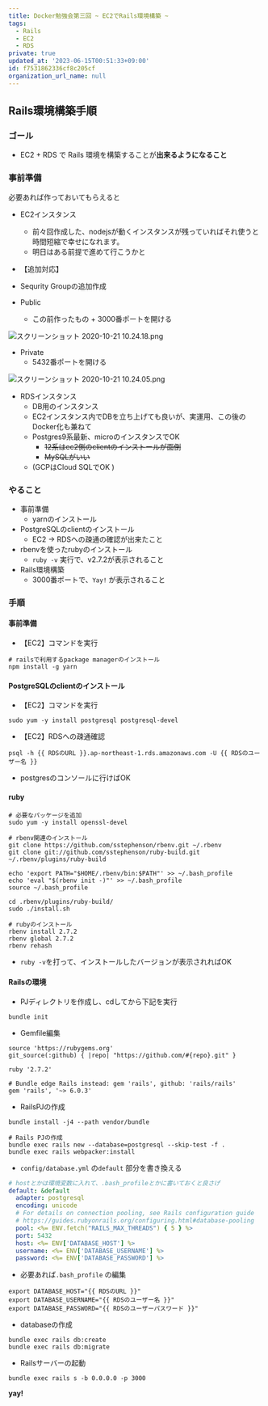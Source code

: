 ```yaml
---
title: Docker勉強会第三回 ~ EC2でRails環境構築 ~
tags:
  - Rails
  - EC2
  - RDS
private: true
updated_at: '2023-06-15T00:51:33+09:00'
id: f7531862336cf8c205cf
organization_url_name: null
---
```

## Rails環境構築手順

### ゴール

- EC2 + RDS で Rails 環境を構築することが**出来るようになること**

### 事前準備

必要あれば作っておいてもらえると

- EC2インスタンス
  - 前々回作成した、nodejsが動くインスタンスが残っていればそれ使うと時間短縮で幸せになれます。
  - 明日はある前提で進めて行こうかと

- 【追加対応】
- Sequrity Groupの追加作成
- Public
  - この前作ったもの + 3000番ポートを開ける

![スクリーンショット 2020-10-21 10.24.18.png](https://qiita-image-store.s3.ap-northeast-1.amazonaws.com/0/166596/37613dad-151e-24d8-6178-2c3b7ea5380b.png)

- Private
  - 5432番ポートを開ける

![スクリーンショット 2020-10-21 10.24.05.png](https://qiita-image-store.s3.ap-northeast-1.amazonaws.com/0/166596/d9d9372f-1060-a14a-ef69-43e7a72b98a8.png)

- RDSインスタンス
  - DB用のインスタンス
  - EC2インスタンス内でDBを立ち上げても良いが、実運用、この後のDocker化も兼ねて
  - Postgres9系最新、microのインスタンスでOK
    - ~~12系はec2側のclientのインストールが面倒~~
    - ~~MySQLがいい~~
  - (GCPはCloud SQLでOK )

### やること

- 事前準備
  - yarnのインストール
- PostgreSQLのclientのインストール
  - EC2 -> RDSへの疎通の確認が出来たこと
- rbenvを使ったrubyのインストール
  - `ruby -v` 実行で、v2.7.2が表示されること
- Rails環境構築
  - 3000番ポートで、`Yay!` が表示されること

### 手順

#### 事前準備

- 【EC2】コマンドを実行

```shell
# railsで利用するpackage managerのインストール
npm install -g yarn
```

#### PostgreSQLのclientのインストール

- 【EC2】コマンドを実行

```shell
sudo yum -y install postgresql postgresql-devel
```

- 【EC2】RDSへの疎通確認

```shell
psql -h {{ RDSのURL }}.ap-northeast-1.rds.amazonaws.com -U {{ RDSのユーザー名 }}
```

- postgresのコンソールに行けばOK

#### ruby

```shell
# 必要なパッケージを追加
sudo yum -y install openssl-devel

# rbenv関連のインストール
git clone https://github.com/sstephenson/rbenv.git ~/.rbenv
git clone git://github.com/sstephenson/ruby-build.git ~/.rbenv/plugins/ruby-build

echo 'export PATH="$HOME/.rbenv/bin:$PATH"' >> ~/.bash_profile
echo 'eval "$(rbenv init -)"' >> ~/.bash_profile
source ~/.bash_profile

cd .rbenv/plugins/ruby-build/
sudo ./install.sh

# rubyのインストール
rbenv install 2.7.2
rbenv global 2.7.2
rbenv rehash
```

- `ruby -v`を打って、インストールしたバージョンが表示されればOK

#### Railsの環境

- PJディレクトリを作成し、cdしてから下記を実行

`bundle init`

- Gemfile編集

```Gemfile:Gemfile
source 'https://rubygems.org'
git_source(:github) { |repo| "https://github.com/#{repo}.git" }

ruby '2.7.2'

# Bundle edge Rails instead: gem 'rails', github: 'rails/rails'
gem 'rails', '~> 6.0.3'
```

- RailsPJの作成

```
bundle install -j4 --path vendor/bundle

# Rails PJの作成
bundle exec rails new --database=postgresql --skip-test -f .
bundle exec rails webpacker:install
```

- `config/database.yml` の`default` 部分を書き換える

```yml:config/database.yml
# hostとかは環境変数に入れて、.bash_profileとかに書いておくと良さげ
default: &default
  adapter: postgresql
  encoding: unicode
  # For details on connection pooling, see Rails configuration guide
  # https://guides.rubyonrails.org/configuring.html#database-pooling
  pool: <%= ENV.fetch("RAILS_MAX_THREADS") { 5 } %>
  port: 5432
  host: <%= ENV['DATABASE_HOST'] %>
  username: <%= ENV['DATABASE_USERNAME'] %>
  password: <%= ENV['DATABASE_PASSWORD'] %>
```

- 必要あれば`.bash_profile` の編集

```shell:~/.bash_profile
export DATABASE_HOST="{{ RDSのURL }}"
export DATABASE_USERNAME="{{ RDSのユーザー名 }}"
export DATABASE_PASSWORD="{{ RDSのユーザーパスワード }}"
```

- databaseの作成

```shell
bundle exec rails db:create
bundle exec rails db:migrate
```

- Railsサーバーの起動

```shell
bundle exec rails s -b 0.0.0.0 -p 3000
```

**yay!**
